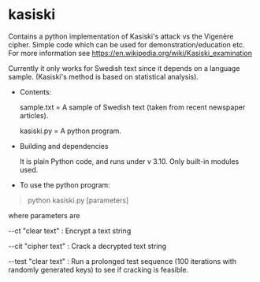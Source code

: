 # kasiski
Contains a python implementation of Kasiski's attack vs the Vigenère cipher. Simple code which can be used for demonstration/education etc. For more information see https://en.wikipedia.org/wiki/Kasiski_examination

Currently it only works for Swedish text since it depends on a language sample. (Kasiski's method is based on statistical analysis). 

* Contents:

    sample.txt = A sample of Swedish text (taken from recent newspaper articles). 

    kasiski.py = A python program. 

* Building and dependencies

    It is plain Python code, and runs under v 3.10. Only built-in modules used. 

* To use the python program:

>python kasiski.py [parameters]

where parameters are

--ct   "clear text"  : Encrypt a text string

--cit  "cipher text" : Crack a decrypted text string

--test "clear text"  : Run a prolonged test sequence (100 iterations with randomly generated keys) to see if cracking is feasible. 
